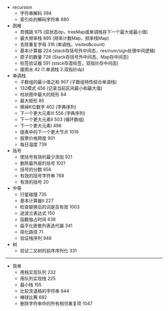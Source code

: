 * recursion
    - 字符串解码  394
    - 索引处的解码字符串  880
* 困难
    - 奇偶跳  975  (双状态dp，treeMap或单调栈存下一个最大或最小值)
    - 最大频率栈  895  (频率计数Map，频率栈Map)
    - 去除重复字母  316  (单调栈，visited&count)
    - 基本计算器  224  (stack存括号外中间态，res/num/sign处理中间逻辑)
    - 原子的数量  726  (Stack存括号外中间态，Map存中间态)
    - 标签验证器  591  (stack存首标签，双指针存中间态)
    - 接雨水  42  (1.单调栈 2.双指针dp)
* 单调栈
    - 子数组的最小值之和  907  (子数组特性结合单调栈)
    - 132模式  456  (记录当前区间最小和最大值)
    - 柱状图中最大的矩形  84
    - 最大矩形  85
    - 移掉K位数字  402  (字典序列)
    - 下一个更大元素III  556  (字典序列)
    - 下一个更大元素II  503  (循环数组)
    - 下一个更大元素I  496
    - 链表中的下一个更大节点  1019
    - 股票价格跨度  901
    - 每日温度  739
* 括号
    - 使括号有效的最少添加  921
    - 删除最外层的括号  1021
    - 括号的分数  856
    - 有效的括号字符串  768
    - 有效的括号  20
* 中等
    - 行星碰撞  735
    - 基本计算器II  227
    - 检查替换后的词是否有效  1003
    - 逆波兰表达式  150
    - 函数独占时间  636
    - 扁平化嵌套列表迭代器  341
    - 简化路径  71
    - 验证栈序列  946
* 树
    - 验证二叉树的前序序列化  331

---
* 简单
    - 用栈实现队列  232
    - 用队列实现栈  225
    - 最小栈  155
    - 比较含退格的字符串  844
    - 棒球比赛  682
    - 删除字符串中的所有相邻重复项  1047


